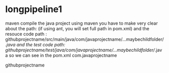 # longpipeline1
maven compile the java project
using maven you have to make very clear about the path: (if using ant, you will set full path in pom.xml)
and the resouce code path : githubprojectname/src/main/java/com/javaprojectname/...maybechildfolder/*.java 
and the test code path: githubprojectname/test/java/com/javaprojectname/...maybechildfolder/*.java
so we can see in the pom.xml
  <groupId>com.javaprojectname</groupId>

  <artifactId>githubprojectname</artifactId>
